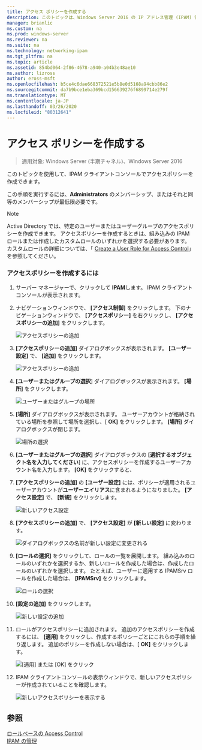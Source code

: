 ```yaml
---
title: アクセス ポリシーを作成する
description: このトピックは、Windows Server 2016 の IP アドレス管理 (IPAM) 管理ガイドに含まれています。
manager: brianlic
ms.custom: na
ms.prod: windows-server
ms.reviewer: na
ms.suite: na
ms.technology: networking-ipam
ms.tgt_pltfrm: na
ms.topic: article
ms.assetid: 854bd064-2f86-4678-a940-a04b3e48ae10
ms.author: lizross
author: eross-msft
ms.openlocfilehash: b5ce4c6dae668372521e5b8e0d5168a94cbb86e2
ms.sourcegitcommit: da7b9bce1eba369bcd156639276f6899714e279f
ms.translationtype: MT
ms.contentlocale: ja-JP
ms.lasthandoff: 03/26/2020
ms.locfileid: "80312641"
---
```

# <a name="create-an-access-policy"></a>アクセス ポリシーを作成する

>適用対象: Windows Server (半期チャネル)、Windows Server 2016

このトピックを使用して、IPAM クライアントコンソールでアクセスポリシーを作成できます。  
  
この手順を実行するには、**Administrators** のメンバーシップ、またはそれと同等のメンバーシップが最低限必要です。  
  
> [!NOTE]  
> Active Directory では、特定のユーザーまたはユーザーグループのアクセスポリシーを作成できます。 アクセスポリシーを作成するときは、組み込みの IPAM ロールまたは作成したカスタムロールのいずれかを選択する必要があります。 カスタムロールの詳細については、「 [Create a User Role for Access Control](../../technologies/ipam/Create-a-User-Role-for-Access-Control.md)」を参照してください。  
  
### <a name="to-create-an-access-policy"></a>アクセスポリシーを作成するには  
  
1.  サーバー マネージャーで、クリックして  **IPAM**します。 IPAM クライアントコンソールが表示されます。  
  
2.  ナビゲーションウィンドウで、 **[アクセス制御]** をクリックします。 下のナビゲーションウィンドウで、 **[アクセスポリシー]** を右クリックし、 **[アクセスポリシーの追加]** をクリックします。  
  
    ![アクセスポリシーの追加](../../media/Create-an-Access-Policy/ipam_CreateAP_01.jpg)  
  
3.  **[アクセスポリシーの追加]** ダイアログボックスが表示されます。 **[ユーザー設定]** で、 **[追加]** をクリックします。  
  
    ![アクセスポリシーの追加](../../media/Create-an-Access-Policy/ipam_CreateAP_02.jpg)  
  
4.  **[ユーザーまたはグループの選択**] ダイアログボックスが表示されます。 **[場所]** をクリックします。  
  
    ![ユーザーまたはグループの場所](../../media/Create-an-Access-Policy/ipam_CreateAP_03.jpg)  
  
5.  **[場所]** ダイアログボックスが表示されます。 ユーザーアカウントが格納されている場所を参照して場所を選択し、[ **OK]** をクリックします。 **[場所]** ダイアログボックスが閉じます。  
  
    ![場所の選択](../../media/Create-an-Access-Policy/ipam_CreateAP_04.jpg)  
  
6.  **[ユーザーまたはグループの選択]** ダイアログボックスの **[選択するオブジェクト名を入力してください**] に、アクセスポリシーを作成するユーザーアカウント名を入力します。 **[OK]** をクリックすると、  
  
7.  **[アクセスポリシーの追加]** の **[ユーザー設定]** には、ポリシーが適用されるユーザーアカウントが**ユーザーエイリアス**に含まれるようになりました。 **[アクセス設定]** で、 **[新規]** をクリックします。  
  
    ![新しいアクセス設定](../../media/Create-an-Access-Policy/ipam_CreateAP_05.jpg)  
  
8.  **[アクセスポリシーの追加]** で、 **[アクセス設定]** が **[新しい設定]** に変わります。  
  
    ![ダイアログボックスの名前が新しい設定に変更される](../../media/Create-an-Access-Policy/ipam_CreateAP_06.jpg)  
  
9. **[ロールの選択]** をクリックして、ロールの一覧を展開します。 組み込みのロールのいずれかを選択するか、新しいロールを作成した場合は、作成したロールのいずれかを選択します。 たとえば、ユーザーに適用する IPAMSrv ロールを作成した場合は、 **[IPAMSrv]** をクリックします。  
  
    ![ロールの選択](../../media/Create-an-Access-Policy/ipam_CreateAP_07.jpg)  
  
10. **[設定の追加]** をクリックします。  
  
    ![新しい設定の追加](../../media/Create-an-Access-Policy/ipam_CreateAP_08.jpg)  
  
11. ロールがアクセスポリシーに追加されます。 追加のアクセスポリシーを作成するには、 **[適用]** をクリックし、作成するポリシーごとにこれらの手順を繰り返します。 追加のポリシーを作成しない場合は、[ **OK]** をクリックします。  
  
    ![[適用] または [OK] をクリック](../../media/Create-an-Access-Policy/ipam_CreateAP_09.jpg)  
  
12. IPAM クライアントコンソールの表示ウィンドウで、新しいアクセスポリシーが作成されていることを確認します。  
  
    ![新しいアクセスポリシーを表示する](../../media/Create-an-Access-Policy/ipam_CreateAP_09a.jpg)  
  
## <a name="see-also"></a>参照  
[ロールベースの Access Control](Role-based-Access-Control.md)  
[IPAM の管理](Manage-IPAM.md)  
  



